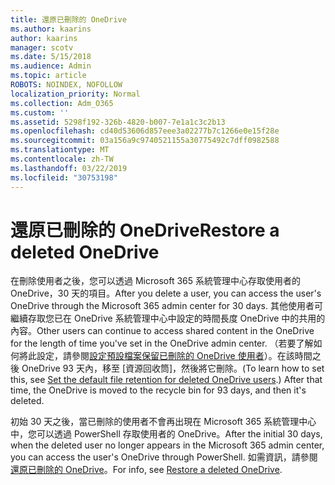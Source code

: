 ```yaml
---
title: 還原已刪除的 OneDrive
ms.author: kaarins
author: kaarins
manager: scotv
ms.date: 5/15/2018
ms.audience: Admin
ms.topic: article
ROBOTS: NOINDEX, NOFOLLOW
localization_priority: Normal
ms.collection: Adm_O365
ms.custom: ''
ms.assetid: 5298f192-326b-4820-b007-7e1a1c3c2b13
ms.openlocfilehash: cd40d53606d857eee3a02277b7c1266e0e15f28e
ms.sourcegitcommit: 03a156a9c9740521155a30775492c7dff0982588
ms.translationtype: MT
ms.contentlocale: zh-TW
ms.lasthandoff: 03/22/2019
ms.locfileid: "30753198"
---
```

# <a name="restore-a-deleted-onedrive"></a><span data-ttu-id="c598c-102">還原已刪除的 OneDrive</span><span class="sxs-lookup"><span data-stu-id="c598c-102">Restore a deleted OneDrive</span></span>

<span data-ttu-id="c598c-103">在刪除使用者之後，您可以透過 Microsoft 365 系統管理中心存取使用者的 OneDrive，30 天的項目。</span><span class="sxs-lookup"><span data-stu-id="c598c-103">After you delete a user, you can access the user's OneDrive through the Microsoft 365 admin center for 30 days.</span></span> <span data-ttu-id="c598c-104">其他使用者可繼續存取您已在 OneDrive 系統管理中心中設定的時間長度 OneDrive 中的共用的內容。</span><span class="sxs-lookup"><span data-stu-id="c598c-104">Other users can continue to access shared content in the OneDrive for the length of time you've set in the OneDrive admin center.</span></span> <span data-ttu-id="c598c-105">（若要了解如何將此設定，請參閱[設定預設檔案保留已刪除的 OneDrive 使用者](https://go.microsoft.com/fwlink/?linkid=874267)）。在該時間之後 OneDrive 93 天內，移至 [資源回收筒]，然後將它刪除。</span><span class="sxs-lookup"><span data-stu-id="c598c-105">(To learn how to set this, see [Set the default file retention for deleted OneDrive users](https://go.microsoft.com/fwlink/?linkid=874267).) After that time, the OneDrive is moved to the recycle bin for 93 days, and then it's deleted.</span></span>
  
<span data-ttu-id="c598c-106">初始 30 天之後，當已刪除的使用者不會再出現在 Microsoft 365 系統管理中心中，您可以透過 PowerShell 存取使用者的 OneDrive。</span><span class="sxs-lookup"><span data-stu-id="c598c-106">After the initial 30 days, when the deleted user no longer appears in the Microsoft 365 admin center, you can access the user's OneDrive through PowerShell.</span></span> <span data-ttu-id="c598c-107">如需資訊，請參閱[還原已刪除的 OneDrive](https://go.microsoft.com/fwlink/?linkid=874269)。</span><span class="sxs-lookup"><span data-stu-id="c598c-107">For info, see [Restore a deleted OneDrive](https://go.microsoft.com/fwlink/?linkid=874269).</span></span>
  

